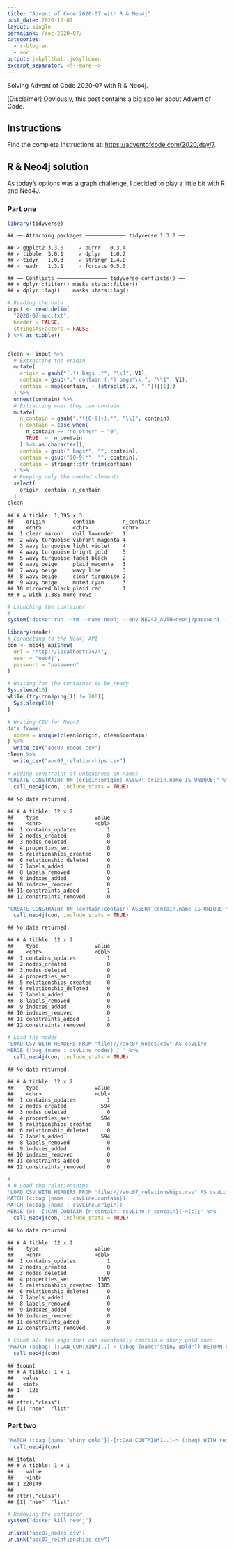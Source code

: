 ```yaml
---
title: "Advent of Code 2020-07 with R & Neo4j"
post_date: 2020-12-07
layout: single
permalink: /aoc-2020-07/
categories:
  - r-blog-en
  - aoc
output: jekyllthat::jekylldown
excerpt_separator: <!--more-->
---
```


Solving Advent of Code 2020-07 with R & Neo4j.

\[Disclaimer\] Obviously, this post contains a big spoiler about Advent
of Code.

## Instructions

Find the complete instructions at:
<https://adventofcode.com/2020/day/7>.

## R & Neo4j solution

As today’s options was a graph challenge, I decided to play a little bit
with R and Neo4J.

### Part one

``` r
library(tidyverse)
```

    ## ── Attaching packages ───────────── tidyverse 1.3.0 ──

    ## ✓ ggplot2 3.3.0     ✓ purrr   0.3.4
    ## ✓ tibble  3.0.1     ✓ dplyr   1.0.2
    ## ✓ tidyr   1.0.3     ✓ stringr 1.4.0
    ## ✓ readr   1.3.1     ✓ forcats 0.5.0

    ## ── Conflicts ──────────────── tidyverse_conflicts() ──
    ## x dplyr::filter() masks stats::filter()
    ## x dplyr::lag()    masks stats::lag()

``` r
# Reading the data
input <- read.delim(
  "2020-07-aoc.txt",
  header = FALSE,
  stringsAsFactors = FALSE
) %>% as_tibble()


clean <- input %>%
  # Extracting the origin
  mutate(
    origin = gsub("(.*) bags .*", "\\1", V1),
    contain = gsub(".* contain (.*) bags*\\.", "\\1", V1),
    contain = map(contain, ~ (strsplit(.x, ","))[[1]])
  ) %>%
  unnest(contain) %>%
  # Extracting what they can contain
  mutate(
    n_contain = gsub(".*([0-9]+).*", "\\1", contain),
    n_contain = case_when(
      n_contain == "no other" ~ "0",
      TRUE  ~  n_contain
    ) %>% as.character(),
    contain = gsub(" bags*", "", contain),
    contain = gsub("[0-9]*", "", contain),
    contain = stringr::str_trim(contain)
  ) %>%
  # Keeping only the needed elements
  select(
    origin, contain, n_contain
  )
clean
```

    ## # A tibble: 1,395 x 3
    ##    origin         contain         n_contain
    ##    <chr>          <chr>           <chr>
    ##  1 clear maroon   dull lavender   1
    ##  2 wavy turquoise vibrant magenta 4
    ##  3 wavy turquoise light violet    4
    ##  4 wavy turquoise bright gold     5
    ##  5 wavy turquoise faded black     2
    ##  6 wavy beige     plaid magenta   3
    ##  7 wavy beige     wavy lime       3
    ##  8 wavy beige     clear turquoise 2
    ##  9 wavy beige     muted cyan      3
    ## 10 mirrored black plaid red       1
    ## # … with 1,385 more rows

``` r
# Launching the container
#
system("docker run --rm --name neo4j --env NEO4J_AUTH=neo4j/password --publish=7687:7687 --publish=7474:7474 -v $(pwd):/var/lib/neo4j/import -d neo4j:3.4")

library(neo4r)
# Connecting to the Neo4j API
con <- neo4j_api$new(
  url = "http://localhost:7474",
  user = "neo4j",
  password = "password"
)

# Waiting for the container to be ready
Sys.sleep(10)
while (try(con$ping()) != 200){
  Sys.sleep(10)
}
```

``` r
# Writing CSV for Neo4J
data.frame(
  nodes = unique(clean$origin, clean$contain)
) %>%
  write_csv("aoc07_nodes.csv")
clean %>%
  write_csv("aoc07_relationships.csv")
```

``` r
# Adding constraint of uniqueness on names
"CREATE CONSTRAINT ON (origin:origin) ASSERT origin.name IS UNIQUE;" %>%
  call_neo4j(con, include_stats = TRUE)
```

    ## No data returned.

    ## # A tibble: 12 x 2
    ##    type                  value
    ##    <chr>                 <dbl>
    ##  1 contains_updates          1
    ##  2 nodes_created             0
    ##  3 nodes_deleted             0
    ##  4 properties_set            0
    ##  5 relationships_created     0
    ##  6 relationship_deleted      0
    ##  7 labels_added              0
    ##  8 labels_removed            0
    ##  9 indexes_added             0
    ## 10 indexes_removed           0
    ## 11 constraints_added         1
    ## 12 constraints_removed       0

``` r
"CREATE CONSTRAINT ON (contain:contain) ASSERT contain.name IS UNIQUE;" %>%
  call_neo4j(con, include_stats = TRUE)
```

    ## No data returned.

    ## # A tibble: 12 x 2
    ##    type                  value
    ##    <chr>                 <dbl>
    ##  1 contains_updates          1
    ##  2 nodes_created             0
    ##  3 nodes_deleted             0
    ##  4 properties_set            0
    ##  5 relationships_created     0
    ##  6 relationship_deleted      0
    ##  7 labels_added              0
    ##  8 labels_removed            0
    ##  9 indexes_added             0
    ## 10 indexes_removed           0
    ## 11 constraints_added         1
    ## 12 constraints_removed       0

``` r
# Load the nodes
'LOAD CSV WITH HEADERS FROM "file:///aoc07_nodes.csv" AS csvLine
MERGE (:bag {name : csvLine.nodes} ) ' %>%
  call_neo4j(con, include_stats = TRUE)
```

    ## No data returned.

    ## # A tibble: 12 x 2
    ##    type                  value
    ##    <chr>                 <dbl>
    ##  1 contains_updates          1
    ##  2 nodes_created           594
    ##  3 nodes_deleted             0
    ##  4 properties_set          594
    ##  5 relationships_created     0
    ##  6 relationship_deleted      0
    ##  7 labels_added            594
    ##  8 labels_removed            0
    ##  9 indexes_added             0
    ## 10 indexes_removed           0
    ## 11 constraints_added         0
    ## 12 constraints_removed       0

``` r
#
# # Load the relationships
'LOAD CSV WITH HEADERS FROM "file:///aoc07_relationships.csv" AS csvLine
MATCH (c:bag {name : csvLine.contain})
MATCH (o:bag {name : csvLine.origin})
MERGE (o) -[:CAN_CONTAIN {n_contain: csvLine.n_contain}]->(c);' %>%
  call_neo4j(con, include_stats = TRUE)
```

    ## No data returned.

    ## # A tibble: 12 x 2
    ##    type                  value
    ##    <chr>                 <dbl>
    ##  1 contains_updates          1
    ##  2 nodes_created             0
    ##  3 nodes_deleted             0
    ##  4 properties_set         1385
    ##  5 relationships_created  1385
    ##  6 relationship_deleted      0
    ##  7 labels_added              0
    ##  8 labels_removed            0
    ##  9 indexes_added             0
    ## 10 indexes_removed           0
    ## 11 constraints_added         0
    ## 12 constraints_removed       0

``` r
# Count all the bags that can eventually contain a shiny gold ones
'MATCH (b:bag)-[:CAN_CONTAIN*1..]-> (:bag {name:"shiny gold"}) RETURN count( DISTINCT b) AS count' %>%
  call_neo4j(con)
```

    ## $count
    ## # A tibble: 1 x 1
    ##   value
    ##   <int>
    ## 1   126
    ##
    ## attr(,"class")
    ## [1] "neo"  "list"

### Part two

``` r
'MATCH (:bag {name:"shiny gold"})-[r:CAN_CONTAIN*1..]-> (:bag) WITH reduce(tot = 1, i IN r| tot * toInteger(i.n_contain)) AS total RETURN sum(total) AS total' %>%
  call_neo4j(con)
```

    ## $total
    ## # A tibble: 1 x 1
    ##    value
    ##    <int>
    ## 1 220149
    ##
    ## attr(,"class")
    ## [1] "neo"  "list"

``` r
# Removing the container
system("docker kill neo4j")

unlink("aoc07_nodes.csv")
unlink("aoc07_relationships.csv")
```
